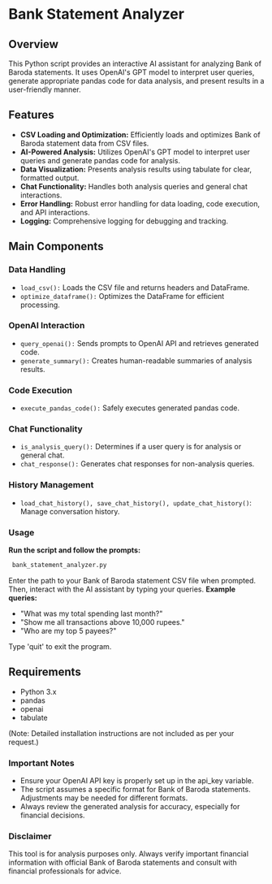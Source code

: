# Bank Statement Analyzer
## Overview
This Python script provides an interactive AI assistant for analyzing Bank of Baroda statements. It uses OpenAI's GPT model to interpret user queries, generate appropriate pandas code for data analysis, and present results in a user-friendly manner.

## Features
- **CSV Loading and Optimization:** Efficiently loads and optimizes Bank of Baroda statement data from CSV files.
- **AI-Powered Analysis:** Utilizes OpenAI's GPT model to interpret user queries and generate pandas code for analysis.
- **Data Visualization:** Presents analysis results using tabulate for clear, formatted output.
- **Chat Functionality:**  Handles both analysis queries and general chat interactions.
- **Error Handling:** Robust error handling for data loading, code execution, and API interactions.
- **Logging:**  Comprehensive logging for debugging and tracking.

## Main Components
### Data Handling

- `load_csv():` Loads the CSV file and returns headers and DataFrame.
- `optimize_dataframe():` Optimizes the DataFrame for efficient processing.

### OpenAI Interaction
- `query_openai():` Sends prompts to OpenAI API and retrieves generated code.
- `generate_summary():` Creates human-readable summaries of analysis results.

### Code Execution

- `execute_pandas_code():` Safely executes generated pandas code.

### Chat Functionality

- `is_analysis_query():` Determines if a user query is for analysis or general chat.
- `chat_response():` Generates chat responses for non-analysis queries.

### History Management

- `load_chat_history(), save_chat_history(), update_chat_history()`: Manage conversation history.

### Usage
**Run the script and follow the prompts:**

```python
 bank_statement_analyzer.py
 ```

Enter the path to your Bank of Baroda statement CSV file when prompted. Then, interact with the AI assistant by typing your queries.
**Example queries:**

- "What was my total spending last month?"
- "Show me all transactions above 10,000 rupees."
- "Who are my top 5 payees?"

Type 'quit' to exit the program.

## Requirements

- Python 3.x
- pandas
- openai
- tabulate

(Note: Detailed installation instructions are not included as per your request.)

### Important Notes

- Ensure your OpenAI API key is properly set up in the api_key variable.
- The script assumes a specific format for Bank of Baroda statements. Adjustments may be needed for different formats.
- Always review the generated analysis for accuracy, especially for financial decisions.

### Disclaimer
This tool is for analysis purposes only. Always verify important financial information with official Bank of Baroda statements and consult with financial professionals for advice.